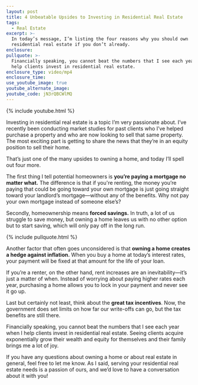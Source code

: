 ```yaml
---
layout: post
title: 4 Unbeatable Upsides to Investing in Residential Real Estate
tags:
  - Real Estate
excerpt: >-
  In today’s message, I’m listing the four reasons why you should own
  residential real estate if you don’t already.
enclosure:
pullquote: >-
  Financially speaking, you cannot beat the numbers that I see each year when I
  help clients invest in residential real estate.
enclosure_type: video/mp4
enclosure_time:
use_youtube_image: true
youtube_alternate_image:
youtube_code: jN3rQBCWlMQ
---
```


{% include youtube.html %}

Investing in residential real estate is a topic I’m very passionate about. I’ve recently been conducting market studies for past clients who I’ve helped purchase a property and who are now looking to sell that same property. The most exciting part is getting to share the news that they’re in an equity position to sell their home.&nbsp;

That’s just one of the many upsides to owning a home, and today I’ll spell out four more.&nbsp;

The first thing I tell potential homeowners is **you’re paying a mortgage no matter what.** The difference is that if you're renting, the money you’re paying that could be going toward your own mortgage is just going straight toward your landlord’s mortgage—without any of the benefits. Why not pay your own mortgage instead of someone else’s?

Secondly, homeownership means **forced savings.** In truth, a lot of us struggle to save money, but owning a home leaves us with no other option but to start saving, which will only pay off in the long run.&nbsp;

{% include pullquote.html %}

Another factor that often goes unconsidered is that **owning a home creates a hedge against inflation.** When you buy a home at today’s interest rates, your payment will be fixed at that amount for the life of your loan.&nbsp;

If you’re a renter, on the other hand, rent increases are an inevitability—it’s just a matter of when. Instead of worrying about paying higher rates each year, purchasing a home allows you to lock in your payment and never see it go up.&nbsp;

Last but certainly not least, think about the **great tax incentives**. Now, the government does set limits on how far our write-offs can go, but the tax benefits are still there. &nbsp;

Financially speaking, you cannot beat the numbers that I see each year when I help clients invest in residential real estate. Seeing clients acquire exponentially grow their wealth and equity for themselves and their family brings me a lot of joy.&nbsp; &nbsp;

If you have any questions about owning a home or about real estate in general, feel free to let me know. As I said, serving your residential real estate needs is a passion of ours, and we’d love to have a conversation about it with you\!&nbsp;<br>&nbsp;